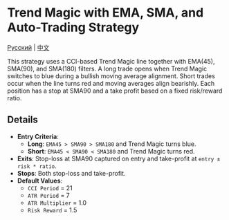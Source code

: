 # Trend Magic with EMA, SMA, and Auto-Trading Strategy
[Русский](README_ru.md) | [中文](README_cn.md)

This strategy uses a CCI-based Trend Magic line together with EMA(45), SMA(90), and SMA(180) filters. A long trade opens when Trend Magic switches to blue during a bullish moving average alignment. Short trades occur when the line turns red and moving averages align bearishly. Each position has a stop at SMA90 and a take profit based on a fixed risk/reward ratio.

## Details

- **Entry Criteria**:
  - **Long**: `EMA45 > SMA90 > SMA180` and Trend Magic turns blue.
  - **Short**: `EMA45 < SMA90 < SMA180` and Trend Magic turns red.
- **Exits**: Stop-loss at SMA90 captured on entry and take-profit at `entry ± risk * ratio`.
- **Stops**: Both stop-loss and take-profit.
- **Default Values**:
  - `CCI Period` = 21
  - `ATR Period` = 7
  - `ATR Multiplier` = 1.0
  - `Risk Reward` = 1.5
